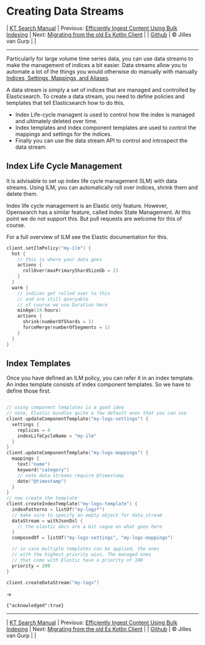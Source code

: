# Creating Data Streams 

| [KT Search Manual](README.md) | Previous: [Efficiently Ingest Content Using Bulk Indexing](BulkIndexing.md) | Next: [Migrating from the old Es Kotlin Client](Migrating.md) |
| [Github](https://github.com/jillesvangurp/kt-search) | &copy; Jilles van Gurp |  |

---                

Particularly for large volume time series data, you can use data streams to make the management of 
indices a bit easier. Data streams allow you to automate a lot of the things you would otherwise do manually 
with manually [Indices, Settings, Mappings, and Aliases](IndexManagement.md).  
        
A data stream is simply a set of indices that are managed and controlled by Elasticsearch. 
To create a data stream, you need to define policies and templates that tell Elasticsearch how to do this.

- Index Life-cycle managent is used to control how the index is managed and ultimately deleted over time.
- Index templates and index component templates are used to control the mappings and settings for the indices.
- Finally you can use the data stream API to control and introspect the data stream.

## Index Life Cycle Management

It is advisable to set up index life cycle management (ILM) with data streams. 
Using ILM, you can automatically roll over indices, shrink them and delete them.

Index life cycle management is an Elastic only feature. However, Opensearch has a similar 
feature, called Index State Management. At this point we do not support this. But pull 
requests are welcome for this of course.

For a full overview of ILM see the Elastic documentation for this.

```kotlin
client.setIlmPolicy("my-ilm") {
  hot {
    // this is where your data goes
    actions {
      rollOver(maxPrimaryShardSizeGb = 2)
    }
  }
  warm {
    // indices get rolled over to this
    // and are still queryable
    // of course we use Duration here
    minAge(24.hours)
    actions {
      shrink(numberOfShards = 1)
      forceMerge(numberOfSegments = 1)
    }
  }
}
```

## Index Templates

Once you have defined an ILM policy, you can refer it in an index template. An index template
consists of index component templates. So we have to define those first.

```kotlin

// using component templates is a good idea
// note, Elastic bundles quite a few default ones that you can use
client.updateComponentTemplate("my-logs-settings") {
  settings {
    replicas = 4
    indexLifeCycleName = "my-ilm"
  }
}
client.updateComponentTemplate("my-logs-mappings") {
  mappings {
    text("name")
    keyword("category")
    // note data streams require @timestamp
    date("@timestamp")
  }
}
// now create the template
client.createIndexTemplate("my-logs-template") {
  indexPatterns = listOf("my-logs*")
  // make sure to specify an empty object for data_stream
  dataStream = withJsonDsl {
    // the elastic docs are a bit vague on what goes here
  }
  composedOf = listOf("my-logs-settings", "my-logs-mappings")

  // in case multiple templates can be applied, the ones
  // with the highest priority wins. The managed ones
  // that come with Elastic have a priority of 100
  priority = 200
}

client.createDataStream("my-logs")
```

->

```
{"acknowledged":true}
```



---

| [KT Search Manual](README.md) | Previous: [Efficiently Ingest Content Using Bulk Indexing](BulkIndexing.md) | Next: [Migrating from the old Es Kotlin Client](Migrating.md) |
| [Github](https://github.com/jillesvangurp/kt-search) | &copy; Jilles van Gurp |  |